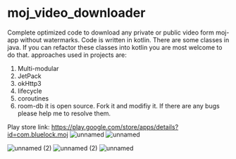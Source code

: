 # moj_video_downloader
Complete optimized code to download any private or public video form moj-app without watermarks.
Code is written in kotlin. There are some classes in java. If you can refactor these classes into kotlin you are most welcome to do that.
approaches used in projects are:
1. Multi-modular
2. JetPack
3. okHttp3
4. lifecycle
5. coroutines
6. room-db
it is open source. Fork it and modifiy it. If there are any bugs please help me to resolve them.

Play store link: https://play.google.com/store/apps/details?id=com.bluelock.moj
![unnamed](https://github.com/thezayin/moj_video_downloader/assets/140496836/3163c5ff-cd24-466c-8113-0ee118c4eb09)
![unnamed](https://github.com/thezayin/moj_video_downloader/assets/140496836/62440841-fabc-4c0c-be56-784b08a280a4)

![unnamed (2)](https://github.com/thezayin/moj_video_downloader/assets/140496836/78b3ba5b-73f6-4d9f-9f7a-d55533964a65)
![unnamed (2)](https://github.com/thezayin/moj_video_downloader/assets/140496836/b0a8dbc2-af28-492d-81de-d71306bc5ebd)
![unnamed](https://github.com/thezayin/moj_video_downloader/assets/140496836/8e1ef9b0-1e73-43ad-9646-326186393e83)


